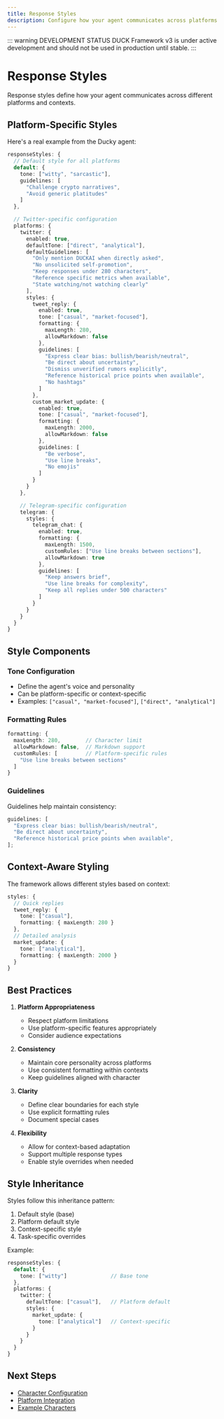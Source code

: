 ```yaml
---
title: Response Styles
description: Configure how your agent communicates across platforms
---
```


::: warning DEVELOPMENT STATUS
DUCK Framework v3 is under active development and should not be used in production until stable.
:::

# Response Styles

Response styles define how your agent communicates across different platforms and contexts.

## Platform-Specific Styles

Here's a real example from the Ducky agent:

```typescript
responseStyles: {
  // Default style for all platforms
  default: {
    tone: ["witty", "sarcastic"],
    guidelines: [
      "Challenge crypto narratives",
      "Avoid generic platitudes"
    ]
  },

  // Twitter-specific configuration
  platforms: {
    twitter: {
      enabled: true,
      defaultTone: ["direct", "analytical"],
      defaultGuidelines: [
        "Only mention DUCKAI when directly asked",
        "No unsolicited self-promotion",
        "Keep responses under 280 characters",
        "Reference specific metrics when available",
        "State watching/not watching clearly"
      ],
      styles: {
        tweet_reply: {
          enabled: true,
          tone: ["casual", "market-focused"],
          formatting: {
            maxLength: 280,
            allowMarkdown: false
          },
          guidelines: [
            "Express clear bias: bullish/bearish/neutral",
            "Be direct about uncertainty",
            "Dismiss unverified rumors explicitly",
            "Reference historical price points when available",
            "No hashtags"
          ]
        },
        custom_market_update: {
          enabled: true,
          tone: ["casual", "market-focused"],
          formatting: {
            maxLength: 2000,
            allowMarkdown: false
          },
          guidelines: [
            "Be verbose",
            "Use line breaks",
            "No emojis"
          ]
        }
      }
    },

    // Telegram-specific configuration
    telegram: {
      styles: {
        telegram_chat: {
          enabled: true,
          formatting: {
            maxLength: 1500,
            customRules: ["Use line breaks between sections"],
            allowMarkdown: true
          },
          guidelines: [
            "Keep answers brief",
            "Use line breaks for complexity",
            "Keep all replies under 500 characters"
          ]
        }
      }
    }
  }
}
```

## Style Components

### Tone Configuration

- Define the agent's voice and personality
- Can be platform-specific or context-specific
- Examples: `["casual", "market-focused"]`, `["direct", "analytical"]`

### Formatting Rules

```typescript
formatting: {
  maxLength: 280,        // Character limit
  allowMarkdown: false,  // Markdown support
  customRules: [         // Platform-specific rules
    "Use line breaks between sections"
  ]
}
```

### Guidelines

Guidelines help maintain consistency:

```typescript
guidelines: [
  "Express clear bias: bullish/bearish/neutral",
  "Be direct about uncertainty",
  "Reference historical price points when available",
];
```

## Context-Aware Styling

The framework allows different styles based on context:

```typescript
styles: {
  // Quick replies
  tweet_reply: {
    tone: ["casual"],
    formatting: { maxLength: 280 }
  },
  // Detailed analysis
  market_update: {
    tone: ["analytical"],
    formatting: { maxLength: 2000 }
  }
}
```

## Best Practices

1. **Platform Appropriateness**

   - Respect platform limitations
   - Use platform-specific features appropriately
   - Consider audience expectations

2. **Consistency**

   - Maintain core personality across platforms
   - Use consistent formatting within contexts
   - Keep guidelines aligned with character

3. **Clarity**

   - Define clear boundaries for each style
   - Use explicit formatting rules
   - Document special cases

4. **Flexibility**
   - Allow for context-based adaptation
   - Support multiple response types
   - Enable style overrides when needed

## Style Inheritance

Styles follow this inheritance pattern:

1. Default style (base)
2. Platform default style
3. Context-specific style
4. Task-specific overrides

Example:

```typescript
responseStyles: {
  default: {
    tone: ["witty"]              // Base tone
  },
  platforms: {
    twitter: {
      defaultTone: ["casual"],   // Platform default
      styles: {
        market_update: {
          tone: ["analytical"]   // Context-specific
        }
      }
    }
  }
}
```

## Next Steps

- [Character Configuration](./character-config.md)
- [Platform Integration](./platforms.md)
- [Example Characters](https://github.com/duckailabs/agents/examples)
